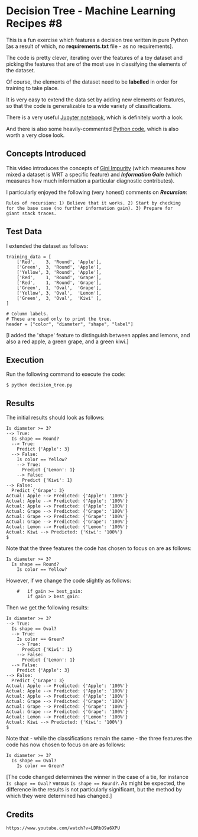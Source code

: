 # Decision Tree - Machine Learning Recipes #8

This is a fun exercise which features a decision tree written in pure Python [as a result of which,
no __requirements.txt__ file - as no requirements].

The code is pretty clever, iterating over the features of a toy dataset and picking
the features that are of the most use in classifying the elements of the dataset.

Of course, the elements of the dataset need to be __labelled__ in order for training
to take place.

It is very easy to extend the data set by adding new elements or features, so that
the code is generalizable to a wide variety of classifications.

There is a very useful [Jupyter notebook](https://github.com/random-forests/tutorials/blob/master/decision_tree.ipynb),
which is definitely worth a look.

And there is also some heavily-commented [Python code](https://github.com/random-forests/tutorials/blob/master/decision_tree.py),
which is also worth a very close look.

## Concepts Introduced

This video introduces the concepts of 
[Gini Impurity](https://en.wikipedia.org/wiki/Decision_tree_learning#Gini_impurity)
(which measures how mixed a dataset is WRT a specific feature) and ___Information Gain___
(which measures how much information a particular diagnostic contributes).

I particularly enjoyed the following (very honest) comments on ___Recursion___:

    Rules of recursion: 1) Believe that it works. 2) Start by checking
    for the base case (no further information gain). 3) Prepare for
    giant stack traces.

## Test Data

I extended the dataset as follows:

    training_data = [
        ['Red',    3, 'Round', 'Apple'],
        ['Green',  3, 'Round', 'Apple'],
        ['Yellow', 3, 'Round', 'Apple'],
        ['Red',    1, 'Round', 'Grape'],
        ['Red',    1, 'Round', 'Grape'],
        ['Green',  1, 'Oval',  'Grape'],
        ['Yellow', 3, 'Oval',  'Lemon'],
        ['Green',  3, 'Oval',  'Kiwi' ],
    ]

    # Column labels.
    # These are used only to print the tree.
    header = ["color", "diameter", "shape", "label"]

[I added the 'shape' feature to distinguish between apples and lemons,
 and also a red apple, a green grape, and a green kiwi.]

## Execution

Run the following command to execute the code:

    $ python decision_tree.py

## Results

The initial results should look as follows:

    Is diameter >= 3?
    --> True:
      Is shape == Round?
      --> True:
        Predict {'Apple': 3}
      --> False:
        Is color == Yellow?
        --> True:
          Predict {'Lemon': 1}
        --> False:
          Predict {'Kiwi': 1}
    --> False:
      Predict {'Grape': 3}
    Actual: Apple --> Predicted: {'Apple': '100%'}
    Actual: Apple --> Predicted: {'Apple': '100%'}
    Actual: Apple --> Predicted: {'Apple': '100%'}
    Actual: Grape --> Predicted: {'Grape': '100%'}
    Actual: Grape --> Predicted: {'Grape': '100%'}
    Actual: Grape --> Predicted: {'Grape': '100%'}
    Actual: Lemon --> Predicted: {'Lemon': '100%'}
    Actual: Kiwi --> Predicted: {'Kiwi': '100%'}
    $

Note that the three features the code has chosen to focus on are as follows:

    Is diameter >= 3?
      Is shape == Round?
        Is color == Yellow?

However, if we change the code slightly as follows:

        #   if gain >= best_gain:
            if gain > best_gain:

Then we get the following results:

    Is diameter >= 3?
    --> True:
      Is shape == Oval?
      --> True:
        Is color == Green?
        --> True:
          Predict {'Kiwi': 1}
        --> False:
          Predict {'Lemon': 1}
      --> False:
        Predict {'Apple': 3}
    --> False:
      Predict {'Grape': 3}
    Actual: Apple --> Predicted: {'Apple': '100%'}
    Actual: Apple --> Predicted: {'Apple': '100%'}
    Actual: Apple --> Predicted: {'Apple': '100%'}
    Actual: Grape --> Predicted: {'Grape': '100%'}
    Actual: Grape --> Predicted: {'Grape': '100%'}
    Actual: Grape --> Predicted: {'Grape': '100%'}
    Actual: Lemon --> Predicted: {'Lemon': '100%'}
    Actual: Kiwi --> Predicted: {'Kiwi': '100%'}
    $

Note that - while the classifications remain the same - the three features the code has
now chosen to focus on are as follows:

    Is diameter >= 3?
      Is shape == Oval?
        Is color == Green?

[The code changed determines the winner in the case of a tie, for instance `Is shape == Oval?`
 versus `Is shape == Round?`. As might be expected, the difference in the results is not
 particularly significant, but the method by which they were determined has changed.]

## Credits

    https://www.youtube.com/watch?v=LDRbO9a6XPU
